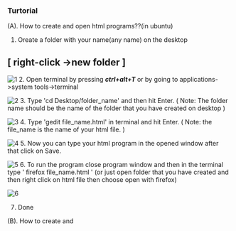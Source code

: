 ### Turtorial
(A). How to create and open html programs??(in ubuntu)

1. Oreate a folder with your name(any name) on the desktop 
  ## [ right-click ->new folder ]
   
   ![1](https://user-images.githubusercontent.com/101159818/227761929-2971b3af-6e0d-4746-96a1-6a9f8c30c08d.png)
2. Open terminal by pressing ***ctrl+alt+T*** or by going to applications->system tools->terminal
 
   ![2](https://user-images.githubusercontent.com/101159818/227762004-680d18bf-1944-49b5-813f-1f4eba778e9d.png)
3. Type 'cd Desktop/folder_name' and then hit Enter.
  ( Note: The folder name should be the name of the folder that you have created on desktop )
   
   ![3](https://user-images.githubusercontent.com/101159818/227762116-280a86de-e3bb-488a-84d0-10679e963449.png)
4. Type 'gedit file_name.html' in terminal and hit Enter. ( Note: the file_name is the name of your html file. )

   ![4](https://user-images.githubusercontent.com/101159818/227762211-2b6e944d-5533-4678-b787-47785d9c1714.png)
5. Now you can type your html program in the opened window after that click on Save.
   
   ![5](https://user-images.githubusercontent.com/101159818/227762276-8c53b05e-64b4-41ab-b451-ae93a830a84b.png)
6. To run the program close program window and then in the terminal type ' firefox file_name.html '
   (or just open folder that you have created and then right click on html file then choose open with firefox)
   
   ![6](https://user-images.githubusercontent.com/101159818/227762388-4231fd09-f92b-46c5-99dc-42869b005a39.png)
   
7. Done

(B). How to create and
   
